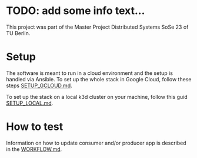 # TODO: add some info text...
This project was part of the Master Project Distributed Systems SoSe 23 of TU Berlin.

# Setup
The software is meant to run in a cloud environment and the setup is handled via Ansible. 
To set up the whole stack in Google Cloud, follow these steps [SETUP_GCLOUD.md](/docs/SETUP_GCLOUD.md).

To set up the stack on a local k3d cluster on your machine, follow this guid [SETUP_LOCAL.md](/docs/SETUP_LOCAL.md).

# How to test 
Information on how to update consumer and/or producer app is described in the [WORKFLOW.md](/docs/WORKFLOW.md).   
